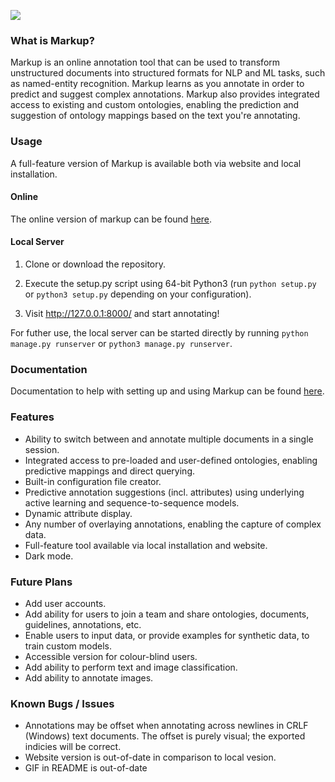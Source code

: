 ![](demo.gif)

### What is Markup?

Markup is an online annotation tool that can be used to transform unstructured documents into structured formats for NLP and ML tasks, such as named-entity recognition. Markup learns as you annotate in order to predict and suggest complex annotations. Markup also provides integrated access to existing and custom ontologies, enabling the prediction and suggestion of ontology mappings based on the text you're annotating.

### Usage

A full-feature version of Markup is available both via website and local installation.

#### Online

The online version of markup can be found <a href="https://www.getmarkup.com/">here</a>.

#### Local Server

1. Clone or download the repository.

2. Execute the setup.py script using 64-bit Python3 (run `python setup.py` or `python3 setup.py` depending on your configuration).

3. Visit <a href="http://127.0.0.1:8000/">http://127.0.0.1:8000/</a> and start annotating!

For futher use, the local server can be started directly by running `python manage.py runserver` or `python3 manage.py runserver`.

### Documentation

Documentation to help with setting up and using Markup can be found <a href="http://www.getmarkup.com/docs">here</a>.

### Features

- Ability to switch between and annotate multiple documents in a single session.
- Integrated access to pre-loaded and user-defined ontologies, enabling predictive mappings and direct querying.
- Built-in configuration file creator.
- Predictive annotation suggestions (incl. attributes) using underlying active learning and sequence-to-sequence models.
- Dynamic attribute display.
- Any number of overlaying annotations, enabling the capture of complex data.
- Full-feature tool available via local installation and website.
- Dark mode.

### Future Plans

- Add user accounts.
- Add ability for users to join a team and share ontologies, documents, guidelines, annotations, etc.
- Enable users to input data, or provide examples for synthetic data, to train custom models.
- Accessible version for colour-blind users.
- Add ability to perform text and image classification.
- Add ability to annotate images.

### Known Bugs / Issues
- Annotations may be offset when annotating across newlines in CRLF (Windows) text documents. The offset is purely visual; the exported indicies will be correct.
- Website version is out-of-date in comparison to local vesion.
- GIF in README is out-of-date